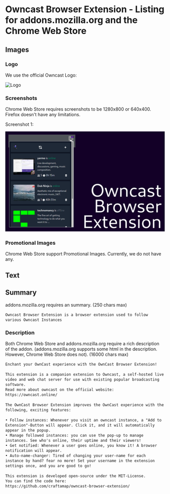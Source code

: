 # Owncast Browser Extension - Listing for addons.mozilla.org and the Chrome Web Store
## Images

### Logo

We use the official Owncast Logo:

![Logo](https://github.com/owncast/owncast/blob/f9039acadb4a9b17a201627ec5f6dc830df94211/webroot/img/logo.svg)

### Screenshots

Chrome Web Store requires screenshots to be 1280x800 or 640x400.
Firefox doesn't have any limitations.

Screenshot 1:

![Screenshot 1](screenshot-chrome.png)

### Promotional Images

Chrome Web Store support Promotional Images. Currently, we do not have any.

## Text

## Summary

addons.mozilla.org requires an summary. (250 chars max)

```
Owncast Browser Extension is a browser extension used to follow various Owncast Instances
```

### Description

Both Chrome Web Store and addons.mozilla.org require a rich description of the
addon. (addons.mozilla.org supports some html in the description. However, 
Chrome Web Store does not). (16000 chars max)

```
Enchant your OwnCast experience with the OwnCast Browser Extension!

This extension is a companion extension to Owncast, a self-hosted live video and web chat server for use with existing popular broadcasting software.
Read more about owncast on the official website: https://owncast.online/

The OwnCast Browser Extension improves the OwnCast experience with the following, exciting features:

• Follow instances: Whenever you visit an owncast instance, a "Add to Extension"-Button will appear. Click it, and it will automatically appear in the popup.
• Manage followed instances: you can use the pop-up to manage instances. See who's online, their uptime and their viewers!
• Get notified: Whenever a user goes online, you know it! A browser notification will appear.
• Auto-name-changer: Tired of changing your user-name for each instance by hand? fear no more! Set your username in the extension settings once, and you are good to go!

This extension is developed open-source under the MIT-License.
You can find the code here:
https://github.com/craftamap/owncast-browser-extension/
```
